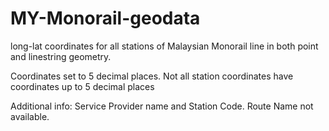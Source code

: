 # MY-Monorail-geodata
long-lat coordinates for all stations of Malaysian Monorail line in both point and linestring geometry.

Coordinates set to 5 decimal places. Not all station coordinates have coordinates up to 5 decimal places

Additional info: Service Provider name and Station Code. Route Name not available.
